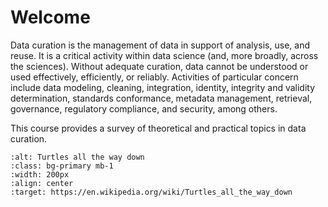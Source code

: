 # Welcome

Data curation is the management of data in support of analysis, use, and reuse.
It is a critical activity within data science (and, more broadly, across the
sciences). Without adequate curation, data cannot be understood or used effectively,
efficiently, or reliably. Activities of particular concern include data
modeling, cleaning, integration, identity, integrity and validity determination,
standards conformance, metadata management, retrieval, governance, regulatory
compliance, and security, among others.

This course provides a survey of theoretical and practical topics in data
curation.

```{image} turtles_all_the_way_down.jpg
:alt: Turtles all the way down
:class: bg-primary mb-1
:width: 200px
:align: center
:target: https://en.wikipedia.org/wiki/Turtles_all_the_way_down
```

